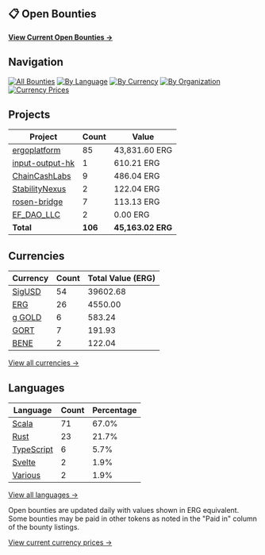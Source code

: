 ## 📋 Open Bounties

**[View Current Open Bounties →](//Users/m/Documents/GitHub/Ergo-Bounties/bounties/all.md)**

## Navigation

[![All Bounties](https://img.shields.io/badge/All_Bounties-106-blue)](//Users/m/Documents/GitHub/Ergo-Bounties/bounties/all.md) [![By Language](https://img.shields.io/badge/By_Language-6-green)](//Users/m/Documents/GitHub/Ergo-Bounties/bounties/by_language/) [![By Currency](https://img.shields.io/badge/By_Currency-6-yellow)](//Users/m/Documents/GitHub/Ergo-Bounties/bounties/by_currency/) [![By Organization](https://img.shields.io/badge/By_Organization-6-orange)](//Users/m/Documents/GitHub/Ergo-Bounties/bounties/by_org/) [![Currency Prices](https://img.shields.io/badge/Currency_Prices-5-purple)](//Users/m/Documents/GitHub/Ergo-Bounties/bounties/currency_prices.md)

## Projects

| Project | Count | Value |
|----------|-------|-------|
| [ergoplatform](//Users/m/Documents/GitHub/Ergo-Bounties/bounties/by_org/ergoplatform.md) | 85 | 43,831.60 ERG |
| [input-output-hk](//Users/m/Documents/GitHub/Ergo-Bounties/bounties/by_org/input-output-hk.md) | 1 | 610.21 ERG |
| [ChainCashLabs](//Users/m/Documents/GitHub/Ergo-Bounties/bounties/by_org/chaincashlabs.md) | 9 | 486.04 ERG |
| [StabilityNexus](//Users/m/Documents/GitHub/Ergo-Bounties/bounties/by_org/stabilitynexus.md) | 2 | 122.04 ERG |
| [rosen-bridge](//Users/m/Documents/GitHub/Ergo-Bounties/bounties/by_org/rosen-bridge.md) | 7 | 113.13 ERG |
| [EF_DAO_LLC](//Users/m/Documents/GitHub/Ergo-Bounties/bounties/by_org/ef_dao_llc.md) | 2 | 0.00 ERG |
| **Total** | **106** | **45,163.02 ERG** |

## Currencies

| Currency | Count | Total Value (ERG) |
|----------|-------|------------------|
| [SigUSD](//Users/m/Documents/GitHub/Ergo-Bounties/bounties/by_currency/sigusd.md) | 54 | 39602.68 |
| [ERG](//Users/m/Documents/GitHub/Ergo-Bounties/bounties/by_currency/erg.md) | 26 | 4550.00 |
| [g GOLD](//Users/m/Documents/GitHub/Ergo-Bounties/bounties/by_currency/gold.md) | 6 | 583.24 |
| [GORT](//Users/m/Documents/GitHub/Ergo-Bounties/bounties/by_currency/gort.md) | 7 | 191.93 |
| [BENE](//Users/m/Documents/GitHub/Ergo-Bounties/bounties/by_currency/bene.md) | 2 | 122.04 |

[View all currencies →](//Users/m/Documents/GitHub/Ergo-Bounties/bounties/by_currency/)

## Languages

| Language | Count | Percentage |
|----------|-------|------------|
| [Scala](//Users/m/Documents/GitHub/Ergo-Bounties/bounties/by_language/scala.md) | 71 | 67.0% |
| [Rust](//Users/m/Documents/GitHub/Ergo-Bounties/bounties/by_language/rust.md) | 23 | 21.7% |
| [TypeScript](//Users/m/Documents/GitHub/Ergo-Bounties/bounties/by_language/typescript.md) | 6 | 5.7% |
| [Svelte](//Users/m/Documents/GitHub/Ergo-Bounties/bounties/by_language/svelte.md) | 2 | 1.9% |
| [Various](//Users/m/Documents/GitHub/Ergo-Bounties/bounties/by_language/various.md) | 2 | 1.9% |

[View all languages →](//Users/m/Documents/GitHub/Ergo-Bounties/bounties/by_language/)

Open bounties are updated daily with values shown in ERG equivalent. Some bounties may be paid in other tokens as noted in the "Paid in" column of the bounty listings.

[View current currency prices →](//Users/m/Documents/GitHub/Ergo-Bounties/bounties/currency_prices.md)
